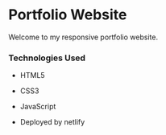 # Portfolio Website

Welcome to my responsive portfolio website. 

### Technologies Used
- HTML5
- CSS3
- JavaScript

- Deployed by netlify 
